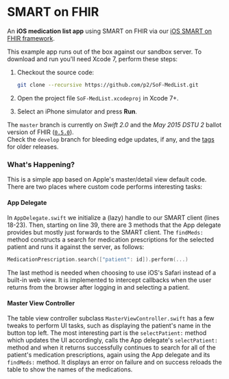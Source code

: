 SMART on FHIR
=============

An **iOS medication list app** using SMART on FHIR via our [iOS SMART on FHIR framework](https://github.com/p2/SMART-on-FHIR-Cocoa).

This example app runs out of the box against our sandbox server.
To download and run you'll need Xcode 7, perform these steps:

1. Checkout the source code:
    
    ```bash
    git clone --recursive https://github.com/p2/SoF-MedList.git
    ```
2. Open the project file `SoF-MedList.xcodeproj` in Xcode 7+.
3. Select an iPhone simulator and press **Run**.

The `master` branch is currently on _Swift 2.0_ and the _May 2015 DSTU 2_ ballot version of FHIR ([`0.5.0`](https://github.com/smart-on-fhir/Swift-SMART/releases/tag/FHIR-0.5.0)).  
Check the `develop` branch for bleeding edge updates, if any, and the [tags](https://github.com/smart-on-fhir/SoF-MedList/releases) for older releases.

### What's Happening?

This is a simple app based on Apple's master/detail view default code.
There are two places where custom code performs interesting tasks:

#### App Delegate

In `AppDelegate.swift` we initialize a (lazy) handle to our SMART client (lines 18-23).
Then, starting on line 39, there are 3 methods that the App delegate provides but mostly just forwards to the SMART client.
The `findMeds:` method constructs a search for medication prescriptions for the selected patient and runs it against the server, as follows:

```swift
MedicationPrescription.search(["patient": id]).perform(...)
```

The last method is needed when choosing to use iOS's Safari instead of a built-in web view.
It is implemented to intercept callbacks when the user returns from the browser after logging in and selecting a patient.

#### Master View Controller

The table view controller subclass `MasterViewController.swift` has a few tweaks to perform UI tasks, such as displaying the patient's name in the button top left.
The most interesting part is the `selectPatient:` method which updates the UI accordingly, calls the App delegate's `selectPatient:` method and when it returns successfully continues to search for all of the patient's medication prescriptions, again using the App delegate and its `findMeds:` method.
It displays an error on failure and on success reloads the table to show the names of the medications.
